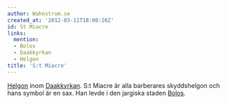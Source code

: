 ```yaml
---
author: Wahnstrom.se
created_at: '2012-03-11T18:00:26Z'
id: St Miacre
links:
  mention:
  - Bolos
  - Daakkyrkan
  - Helgon
title: 'S:t Miacre'
---
```


[Helgon] inom [Daakkyrkan]. S:t Miacre är alla barberares skyddshelgon och hans symbol är en sax.
Han levde i den jargiska staden [Bolos].

  [Helgon]: Helgon
  [Daakkyrkan]: Daakkyrkan
  [Bolos]: Bolos